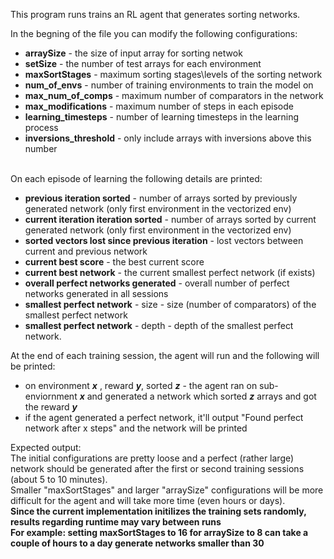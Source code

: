 This program runs trains an RL agent that generates sorting networks.

In the begning of the file you can modify the following configurations:
<ul>
<li><b>arraySize</b> - the size of input array for sorting netwok<br /></li>
<li><b>setSize</b> - the number of test arrays for each environment <br /></li>
<li><b>maxSortStages</b> - maximum sorting stages\levels of the sorting network<br /></li>
<li><b>num_of_envs</b> - number of training environments to train the model on<br /></li>
<li><b>max_num_of_comps</b> - maximum number of comparators in the network<br /></li>
<li><b>max_modifications</b> - maximum number of steps in each episode<br /></li>
<li><b>learning_timesteps</b> - number of learning timesteps in the learning process<br /></li>
<li><b>inversions_threshold</b> - only include arrays with inversions above this number<br /></li>
</ul>
<br />
On each episode of learning the following details are printed:
<ul>
  <li><b>previous iteration sorted</b> - number of arrays sorted by previously generated network (only first environment in the vectorized env)<br /></li>
  <li><b>current iteration iteration sorted</b> - number of arrays sorted by current generated network (only first environment in the vectorized env)<br /></li>
  <li><b>sorted vectors lost since previous iteration</b> - lost vectors between current and previous network<br /></li>
  <li><b>current best score</b> - the best current score<br />
	<li><b>current best network</b> - the current smallest perfect network (if exists)<br />
  <li><b>overall perfect networks generated</b> - overall number of perfect networks generated in all sessions <br /></li>
  <li><b>smallest perfect network</b> - size - size (number of comparators) of the smallest perfect network<br /></li>
  <li><b>smallest perfect network</b> - depth - depth of the smallest perfect network.<br /></li>
</ul>
At the end of each training session, the agent will run and the following will be printed:
<ul>
  <li>on environment <b><i>x</i></b> , reward <b><i>y</i></b>, sorted <b><i>z</i></b> - the agent ran on sub-enviornment <b><i>x</i></b> and generated a network which sorted <b><i>z</i></b> arrays and got the reward <b><i>y</i></b> </li>
  <li>if the agent generated a perfect network, it'll output "Found perfect network after x steps" and the network will be printed  <br /></li>
</ul>

Expected output: <br />
The initial configurations are pretty loose and a perfect (rather large) network should be generated after the first or second training sessions (about 5 to 10 minutes). <br />
Smaller "maxSortStages" and larger "arraySize" configurations will be more difficult for the agent and will take more time (even hours or days). <br />
<b> Since the current implementation initilizes the training sets randomly, results regarding runtime may vary between runs </b> <br />
<b> For example: setting maxSortStages to 16 for arraySize to 8 can take a couple of hours to a day generate networks smaller than 30 </b> 
